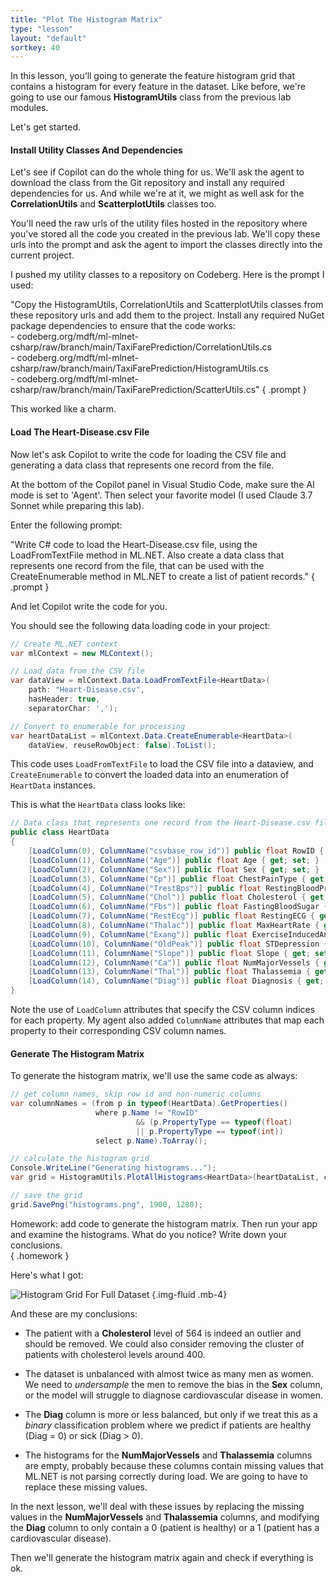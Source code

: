 ```yaml
---
title: "Plot The Histogram Matrix"
type: "lesson"
layout: "default"
sortkey: 40
---
```


In this lesson, you’ll going to generate the feature histogram grid that contains a histogram for every feature in the dataset. Like before, we're going to use our famous **HistogramUtils** class from the previous lab modules.

Let's get started.

#### Install Utility Classes And Dependencies

Let's see if Copilot can do the whole thing for us. We'll ask the agent to download the class from the Git repository and install any required dependencies for us. And while we're at it, we might as well ask for the **CorrelationUtils** and **ScatterplotUtils** classes too. 

You'll need the raw urls of the utility files hosted in the repository where you've stored all the code you created in the previous lab. We'll copy these urls into the prompt and ask the agent to import the classes directly into the current project.

I pushed my utility classes to a repository on Codeberg. Here is the prompt I used:

"Copy the HistogramUtils, CorrelationUtils and ScatterplotUtils classes from these repository urls and add them to the project. Install any required NuGet package dependencies to ensure that the code works: <br> - codeberg.org/mdft/ml-mlnet-csharp/raw/branch/main/TaxiFarePrediction/CorrelationUtils.cs <br> - codeberg.org/mdft/ml-mlnet-csharp/raw/branch/main/TaxiFarePrediction/HistogramUtils.cs <br> - codeberg.org/mdft/ml-mlnet-csharp/raw/branch/main/TaxiFarePrediction/ScatterUtils.cs"
{ .prompt }

This worked like a charm. 

#### Load The Heart-Disease.csv File

Now let's ask Copilot to write the code for loading the CSV file and generating a data class that represents one record from the file. 

At the bottom of the Copilot panel in Visual Studio Code, make sure the AI mode is set to 'Agent'. Then select your favorite model (I used Claude 3.7 Sonnet while preparing this lab).

Enter the following prompt:

"Write C# code to load the Heart-Disease.csv file, using the LoadFromTextFile method in ML.NET. Also create a data class that represents one record from the file, that can be used with the CreateEnumerable method in ML.NET to create a list of patient records."
{ .prompt }

And let Copilot write the code for you.

You should see the following data loading code in your project:

```csharp
// Create ML.NET context
var mlContext = new MLContext();

// Load data from the CSV file
var dataView = mlContext.Data.LoadFromTextFile<HeartData>(
    path: "Heart-Disease.csv",
    hasHeader: true,
    separatorChar: ',');

// Convert to enumerable for processing
var heartDataList = mlContext.Data.CreateEnumerable<HeartData>(
    dataView, reuseRowObject: false).ToList();
```

This code uses `LoadFromTextFile` to load the CSV file into a dataview, and `CreateEnumerable` to convert the loaded data into an enumeration of `HeartData` instances. 

This is what the `HeartData` class looks like:

```csharp
// Data class that represents one record from the Heart-Disease.csv file
public class HeartData
{
    [LoadColumn(0), ColumnName("csvbase_row_id")] public float RowID { get; set; }
    [LoadColumn(1), ColumnName("Age")] public float Age { get; set; }
    [LoadColumn(2), ColumnName("Sex")] public float Sex { get; set; }
    [LoadColumn(3), ColumnName("Cp")] public float ChestPainType { get; set; }
    [LoadColumn(4), ColumnName("TrestBps")] public float RestingBloodPressure { get; set; }
    [LoadColumn(5), ColumnName("Chol")] public float Cholesterol { get; set; }
    [LoadColumn(6), ColumnName("Fbs")] public float FastingBloodSugar { get; set; }
    [LoadColumn(7), ColumnName("RestEcg")] public float RestingECG { get; set; }
    [LoadColumn(8), ColumnName("Thalac")] public float MaxHeartRate { get; set; }
    [LoadColumn(9), ColumnName("Exang")] public float ExerciseInducedAngina { get; set; }
    [LoadColumn(10), ColumnName("OldPeak")] public float STDepression { get; set; }
    [LoadColumn(11), ColumnName("Slope")] public float Slope { get; set; }
    [LoadColumn(12), ColumnName("Ca")] public float NumMajorVessels { get; set; }
    [LoadColumn(13), ColumnName("Thal")] public float Thalassemia { get; set; }
    [LoadColumn(14), ColumnName("Diag")] public float Diagnosis { get; set; }
}
```

Note the use of `LoadColumn` attributes that specify the CSV column indices for each property. My agent also added `ColumnName` attributes that map each property to their corresponding CSV column names.

#### Generate The Histogram Matrix

To generate the histogram matrix, we'll use the same code as always:

```csharp
// get column names, skip row id and non-numeric columns
var columnNames = (from p in typeof(HeartData).GetProperties()
                   where p.Name != "RowID"
                            && (p.PropertyType == typeof(float)
                            || p.PropertyType == typeof(int))
                   select p.Name).ToArray();

// calculate the histogram grid
Console.WriteLine("Generating histograms...");
var grid = HistogramUtils.PlotAllHistograms<HeartData>(heartDataList, columnNames, columns: 4, rows: 4);

// save the grid
grid.SavePng("histograms.png", 1900, 1280);
```

Homework: add code to generate the histogram matrix. Then run your app and examine the histograms. What do you notice? Write down your conclusions.  
{ .homework }

Here's what I got:

![Histogram Grid For Full Dataset](../img/histograms.png)
{.img-fluid .mb-4}

And these are my conclusions:

- The patient with a **Cholesterol** level of 564 is indeed an outlier and should be removed. We could also consider removing the cluster of patients with cholesterol levels around 400. 

- The dataset is unbalanced with almost twice as many men as women. We need to _undersample_ the men to remove the bias in the **Sex** column, or the model will struggle to diagnose cardiovascular disease in women.  

- The **Diag** column is more or less balanced, but only if we treat this as a _binary_ classification problem where we predict if patients are healthy (Diag = 0) or sick (Diag > 0).

- The histograms for the **NumMajorVessels** and **Thalassemia** columns are empty, probably because these columns contain missing values that ML.NET is not parsing correctly during load. We are going to have to replace these missing values. 

In the next lesson, we'll deal with these issues by replacing the missing values in the **NumMajorVessels** and **Thalassemia** columns, and modifying the **Diag** column to only contain a 0 (patient is healthy) or a 1 (patient has a cardiovascular disease).

Then we'll generate the histogram matrix again and check if everything is ok. 
